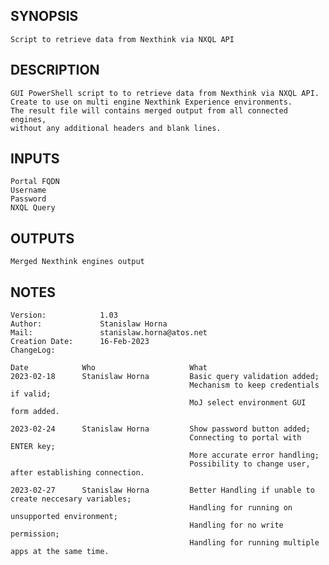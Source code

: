 ## SYNOPSIS
    Script to retrieve data from Nexthink via NXQL API

## DESCRIPTION
    GUI PowerShell script to to retrieve data from Nexthink via NXQL API.
    Create to use on multi engine Nexthink Experience environments.
    The result file will contains merged output from all connected engines,
    without any additional headers and blank lines.

## INPUTS
    Portal FQDN
    Username
    Password
    NXQL Query

## OUTPUTS
    Merged Nexthink engines output

## NOTES
    Version:            1.03
    Author:             Stanislaw Horna
    Mail:               stanislaw.horna@atos.net
    Creation Date:      16-Feb-2023
    ChangeLog:

    Date            Who                     What
    2023-02-18      Stanislaw Horna         Basic query validation added;
                                            Mechanism to keep credentials if valid;
                                            MoJ select environment GUI form added.

    2023-02-24      Stanislaw Horna         Show password button added;
                                            Connecting to portal with ENTER key;
                                            More accurate error handling;
                                            Possibility to change user, after establishing connection.
    
    2023-02-27      Stanislaw Horna         Better Handling if unable to create neccesary variables;
                                            Handling for running on unsupported environment;
                                            Handling for no write permission;
                                            Handling for running multiple apps at the same time.